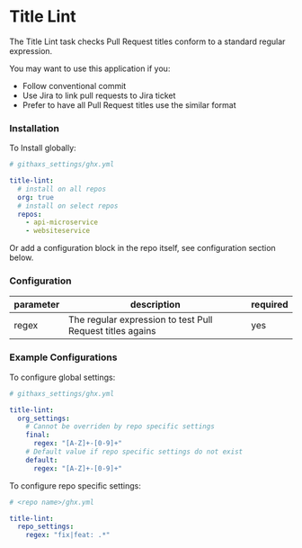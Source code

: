 # Title Lint

The Title Lint task checks Pull Request titles conform to a standard regular expression.

You may want to use this application if you:

* Follow conventional commit
* Use Jira to link pull requests to Jira ticket
* Prefer to have all Pull Request titles use the similar format

### Installation
To Install globally:

```yaml
# githaxs_settings/ghx.yml

title-lint:
  # install on all repos
  org: true
  # install on select repos
  repos:
    - api-microservice
    - websiteservice
```

Or add a configuration block in the repo itself, see configuration section below.

### Configuration

|parameter|description|required|
|---|---|---|
|regex| The regular expression to test Pull Request titles agains| yes


### Example Configurations

To configure global settings:

```yaml
# githaxs_settings/ghx.yml

title-lint:
  org_settings:
    # Cannot be overriden by repo specific settings
    final:
      regex: "[A-Z]+-[0-9]+"
    # Default value if repo specific settings do not exist
    default:
      regex: "[A-Z]+-[0-9]+"
```

To configure repo specific settings:
```yaml
# <repo name>/ghx.yml

title-lint:
  repo_settings:
    regex: "fix|feat: .*"
```